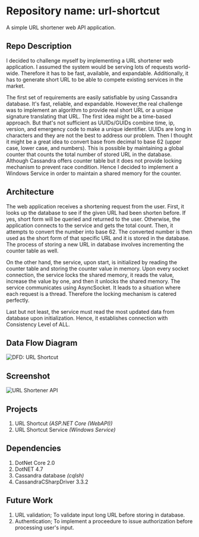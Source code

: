 # Repository name: url-shortcut
A simple URL shortener web API application.

## Repo Description
I decided to challenge myself by implementing a URL shortener web application. I assumed the system would be serving lots of requests world-wide. Therefore it has to be fast, available, and expandable. Additionally, it has to generate short URL to be able to compete existing services in the market.

The first set of requirements are easily satisfiable by using Cassandra database. It's fast, reliable, and expandable. However,the real challenge was to implement an algorithm to provide real short URL or a unique signature translating that URL. The first idea might be a time-based approach. But that's not sufficient as UUIDs/GUIDs combine time, ip, version, and emergency code to make a unique identifier. UUIDs are long in characters and they are not the best to address our problem. Then I thought it might be a great idea to convert base from decimal to base 62 (upper case, lower case, and numbers). This is possible by maintaining a global counter that counts the total number of stored URL in the database. Although Cassandra offers counter table but it does not provide locking mechanism to prevent race condition. Hence I decided to implement a Windows Service in order to maintain a shared memory for the counter.

## Architecture
The web application receives a shortening request from the user. First, it looks up the database to see if the given URL had been shorten before. If yes, short form will be queried and returned to the user. Otherwise, the application connects to the service and gets the total count. Then, it attempts to convert the number into base 62. The converted number is then used as the short form of that specific URL and it is stored in the database. The process of storing a new URL in database involves incrementing the counter table as well.

On the other hand, the service, upon start, is initialized by reading the counter table and storing the counter value in memory. Upon every socket connection, the service locks the shared memory, it reads the value, increase the value by one, and then it unlocks the shared memory. The service communicates using AsyncSocket. It leads to a situation where each request is a thread. Therefore the locking mechanism is catered perfectly.

Last but not least, the service must read the most updated data from database upon initialization. Hence, it establishes connection with Consistency Level of ALL.

## Data Flow Diagram
![DFD: URL Shortcut](https://github.com/kamyar-nemati/url-shortcut/blob/master/DFD%20-%20URL_Shortcut.png?raw=true "DFD: URL Shortcut")

## Screenshot
![URL Shortener API](https://user-images.githubusercontent.com/29518086/31230415-86e71f28-aa16-11e7-8876-2a74f2146dc4.PNG "URL Shortener API")

## Projects
1. URL Shortcut _(ASP.NET Core (WebAPI))_
2. URL Shortcut Service _(Windows Service)_

## Dependencies
1. DotNet Core 2.0
2. DotNET 4.7
3. Cassandra database _(cqlsh)_
4. CassandraCSharpDriver 3.3.2

## Future Work
1. URL validation; To validate input long URL before storing in database.
2. Authentication; To implement a proceedure to issue authorization before processing user's input.
